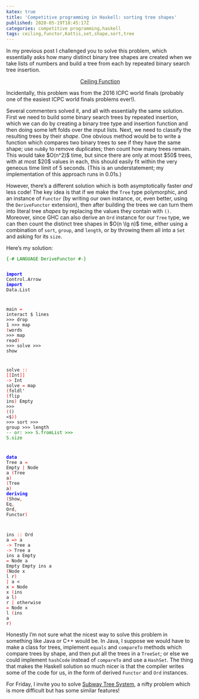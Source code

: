 ```yaml
---
katex: true
title: 'Competitive programming in Haskell: sorting tree shapes'
published: 2020-05-19T18:45:17Z
categories: competitive programming,haskell
tags: ceiling,functor,Kattis,set,shape,sort,tree
---
```


<p>In my previous post I challenged you to solve this problem, which essentially asks how many distinct binary tree shapes are created when we take lists of numbers and build a tree from each by repeated binary search tree insertion.</p>
<div style="text-align:center;">
<p><a href="https://open.kattis.com/problems/ceiling">Ceiling Function</a></p>
</div>
<p>Incidentally, this problem was from the 2016 ICPC world finals (probably one of the easiest ICPC world finals problems ever!).</p>
<p>Several commenters solved it, and all with essentially the same solution. First we need to build some binary search trees by repeated insertion, which we can do by creating a binary tree type and insertion function and then doing some left folds over the input lists. Next, we need to classify the resulting trees by their <em>shape</em>. One obvious method would be to write a function which compares two binary trees to see if they have the same shape; use <code>nubBy</code> to remove duplicates; then count how many trees remain. This would take $O(n^2)$ time, but since there are only at most $50$ trees, with at most $20$ values in each, this should easily fit within the very geneous time limit of 5 seconds. (This is an understatement; my implementation of this approach runs in 0.01s.)</p>
<p>However, there’s a different solution which is both asymptotically faster <em>and</em> less code! The key idea is that if we make the <code>Tree</code> type polymorphic, and an instance of <code>Functor</code> (by writing our own instance, or, even better, using the <code>DeriveFunctor</code> extension), then after building the trees we can turn them into literal tree <em>shapes</em> by replacing the values they contain with <code>()</code>. Moreover, since GHC can also derive an <code>Ord</code> instance for our <code>Tree</code> type, we can then count the distinct tree shapes in $O(n \lg n)$ time, either using a combination of <code>sort</code>, <code>group</code>, and <code>length</code>, or by throwing them all into a <code>Set</code> and asking for its <code>size</code>.</p>
<p>Here’s my solution:</p>
<pre class="sourceCode haskell"><code class="sourceCode haskell"><span style="color:green;">{-# LANGUAGE DeriveFunctor #-}</span>

<span style="color:blue;font-weight:bold;">import</span> <span>Control.Arrow</span>
<span style="color:blue;font-weight:bold;">import</span> <span>Data.List</span>

<span>main</span> <span style="color:red;">=</span> <span>interact</span> <span>$</span>
  <span>lines</span> <span>&gt;&gt;&gt;</span> <span>drop</span> <span class="hs-num">1</span> <span>&gt;&gt;&gt;</span> <span>map</span> <span style="color:red;">(</span><span>words</span> <span>&gt;&gt;&gt;</span> <span>map</span> <span>read</span><span style="color:red;">)</span> <span>&gt;&gt;&gt;</span> <span>solve</span> <span>&gt;&gt;&gt;</span> <span>show</span>

<span>solve</span> <span style="color:red;">::</span> <span style="color:red;">[</span><span style="color:red;">[</span><span>Int</span><span style="color:red;">]</span><span style="color:red;">]</span> <span style="color:red;">-&gt;</span> <span>Int</span>
<span>solve</span> <span style="color:red;">=</span> <span>map</span> <span style="color:red;">(</span><span>foldl'</span> <span style="color:red;">(</span><span>flip</span> <span>ins</span><span style="color:red;">)</span> <span>Empty</span> <span>&gt;&gt;&gt;</span> <span style="color:red;">(</span><span>()</span> <span>&lt;$</span><span style="color:red;">)</span><span style="color:red;">)</span> <span>&gt;&gt;&gt;</span> <span>sort</span> <span>&gt;&gt;&gt;</span> <span>group</span> <span>&gt;&gt;&gt;</span> <span>length</span>
                                           <span style="color:green;">-- or: &gt;&gt;&gt; S.fromList &gt;&gt;&gt; S.size</span>

<span style="color:blue;font-weight:bold;">data</span> <span>Tree</span> <span>a</span> <span style="color:red;">=</span> <span>Empty</span> <span style="color:red;">|</span> <span>Node</span> <span>a</span> <span style="color:red;">(</span><span>Tree</span> <span>a</span><span style="color:red;">)</span> <span style="color:red;">(</span><span>Tree</span> <span>a</span><span style="color:red;">)</span>
  <span style="color:blue;font-weight:bold;">deriving</span> <span style="color:red;">(</span><span>Show</span><span style="color:red;">,</span> <span>Eq</span><span style="color:red;">,</span> <span>Ord</span><span style="color:red;">,</span> <span>Functor</span><span style="color:red;">)</span>

<span>ins</span> <span style="color:red;">::</span> <span>Ord</span> <span>a</span> <span style="color:red;">=&gt;</span> <span>a</span> <span style="color:red;">-&gt;</span> <span>Tree</span> <span>a</span> <span style="color:red;">-&gt;</span> <span>Tree</span> <span>a</span>
<span>ins</span> <span>a</span> <span>Empty</span> <span style="color:red;">=</span> <span>Node</span> <span>a</span> <span>Empty</span> <span>Empty</span>
<span>ins</span> <span>a</span> <span style="color:red;">(</span><span>Node</span> <span>x</span> <span>l</span> <span>r</span><span style="color:red;">)</span>
  <span style="color:red;">|</span> <span>a</span> <span>&lt;</span> <span>x</span>     <span style="color:red;">=</span> <span>Node</span> <span>x</span> <span style="color:red;">(</span><span>ins</span> <span>a</span> <span>l</span><span style="color:red;">)</span> <span>r</span>
  <span style="color:red;">|</span> <span>otherwise</span> <span style="color:red;">=</span> <span>Node</span> <span>x</span> <span>l</span> <span style="color:red;">(</span><span>ins</span> <span>a</span> <span>r</span><span style="color:red;">)</span></code></pre>
<p>Honestly I’m not sure what the nicest way to solve this problem in something like Java or C++ would be. In Java, I suppose we would have to make a class for trees, implement <code>equals</code> and <code>compareTo</code> methods which compare trees by shape, and then put all the trees in a <code>TreeSet</code>; or else we could implement <code>hashCode</code> instead of <code>compareTo</code> and use a <code>HashSet</code>. The thing that makes the Haskell solution so much nicer is that the compiler writes some of the code for us, in the form of derived <code>Functor</code> and <code>Ord</code> instances.</p>
<p>For Friday, I invite you to solve <a href="https://open.kattis.com/problems/subway">Subway Tree System</a>, a nifty problem which is more difficult but has some similar features!</p>

